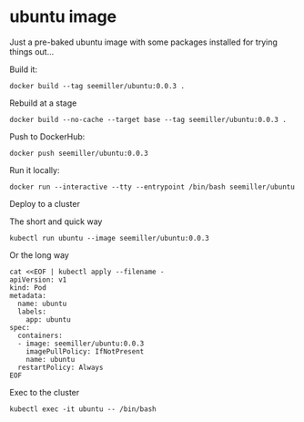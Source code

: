 # ubuntu image

Just a pre-baked ubuntu image with some packages installed for trying things out...

Build it:

```shell
docker build --tag seemiller/ubuntu:0.0.3 .
```

Rebuild at a stage

```shell
docker build --no-cache --target base --tag seemiller/ubuntu:0.0.3 .
```

Push to DockerHub:

```shell
docker push seemiller/ubuntu:0.0.3
```

Run it locally:

```shell
docker run --interactive --tty --entrypoint /bin/bash seemiller/ubuntu
```

Deploy to a cluster

The short and quick way

```shell
kubectl run ubuntu --image seemiller/ubuntu:0.0.3
```

Or the long way

```shell
cat <<EOF | kubectl apply --filename -
apiVersion: v1
kind: Pod
metadata:
  name: ubuntu
  labels:
    app: ubuntu
spec:
  containers:
  - image: seemiller/ubuntu:0.0.3
    imagePullPolicy: IfNotPresent
    name: ubuntu
  restartPolicy: Always
EOF
```

Exec to the cluster

```shell
kubectl exec -it ubuntu -- /bin/bash
```

